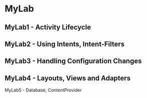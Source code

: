 MyLab
=====
MyLab1 - Activity Lifecycle
---------------------------
MyLab2 - Using Intents, Intent-Filters
--------------------------------------
MyLab3 - Handling Configuration Changes
---------------------------------------
MyLab4 - Layouts, Views and Adapters
------------------------------------
MyLab5 - Database, ContentProvider